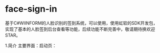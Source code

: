 # face-sign-in
基于C#WIINFORM的人脸识别的签到系统，可以使用，使用虹软的SDK开发包，实现了基本的人脸签到后台查看等功能，后续功能不断完善中，敬请期待换欢迎STAR。

1.简介
主要界面：启动页：
